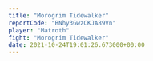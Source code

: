 ```yaml
---
title: "Morogrim Tidewalker"
reportCode: "BNhy3GwzCKJA89Vn"
player: "Matroth"
fight: "Morogrim Tidewalker"
date: 2021-10-24T19:01:26.673000+00:00
---
```

